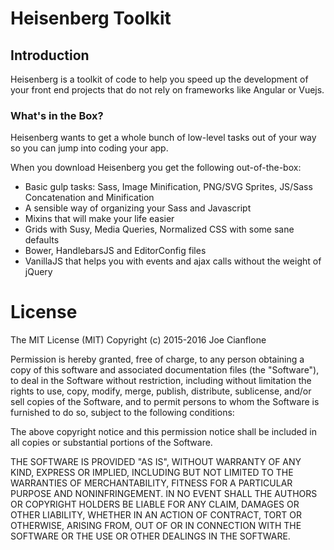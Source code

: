 # Heisenberg Toolkit

## Introduction

Heisenberg is a toolkit of code to help you speed up the development of your front end projects that do not rely on frameworks like Angular or Vuejs.

### What's in the Box?

Heisenberg wants to get a whole bunch of low-level tasks out of your way so you can jump into coding your app.

When you download Heisenberg you get the following out-of-the-box:

+ Basic gulp tasks: Sass, Image Minification, PNG/SVG Sprites, JS/Sass Concatenation and Minification
+ A sensible way of organizing your Sass and Javascript
+ Mixins that will make your life easier
+ Grids with Susy, Media Queries, Normalized CSS with some sane defaults
+ Bower, HandlebarsJS and EditorConfig files
+ VanillaJS that helps you with events and ajax calls without the weight of jQuery



# License

The MIT License (MIT)
Copyright (c) 2015-2016 Joe Cianflone

Permission is hereby granted, free of charge, to any person obtaining a copy of this software and associated documentation files (the "Software"), to deal in the Software without restriction, including without limitation the rights to use, copy, modify, merge, publish, distribute, sublicense, and/or sell copies of the Software, and to permit persons to whom the Software is furnished to do so, subject to the following conditions:

The above copyright notice and this permission notice shall be included in all copies or substantial portions of the Software.

THE SOFTWARE IS PROVIDED "AS IS", WITHOUT WARRANTY OF ANY KIND, EXPRESS OR IMPLIED, INCLUDING BUT NOT LIMITED TO THE WARRANTIES OF MERCHANTABILITY, FITNESS FOR A PARTICULAR PURPOSE AND NONINFRINGEMENT. IN NO EVENT SHALL THE AUTHORS OR COPYRIGHT HOLDERS BE LIABLE FOR ANY CLAIM, DAMAGES OR OTHER LIABILITY, WHETHER IN AN ACTION OF CONTRACT, TORT OR OTHERWISE, ARISING FROM, OUT OF OR IN CONNECTION WITH THE SOFTWARE OR THE USE OR OTHER DEALINGS IN THE SOFTWARE.
